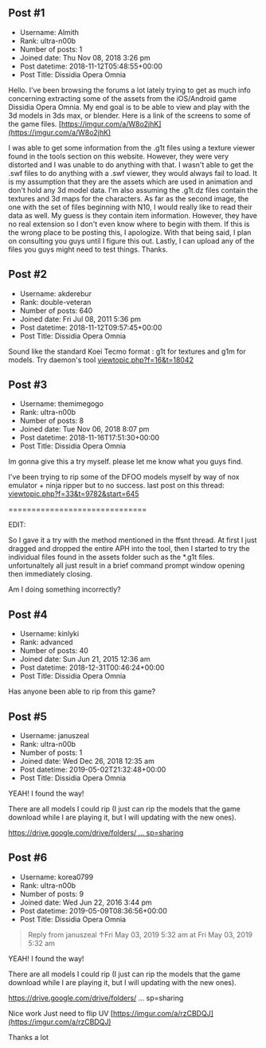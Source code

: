 ## Post #1
- Username: Almith
- Rank: ultra-n00b
- Number of posts: 1
- Joined date: Thu Nov 08, 2018 3:26 pm
- Post datetime: 2018-11-12T05:48:55+00:00
- Post Title: Dissidia Opera Omnia

Hello. I've been browsing the forums a lot lately trying to get as much info concerning extracting some of the assets from the iOS/Android game Dissidia Opera Omnia. My end goal is to be able to view and play with the 3d models in 3ds max, or blender. Here is a link of the screens to some of the game files. [https://imgur.com/a/W8o2jhK](https://imgur.com/a/W8o2jhK) 

I was able to get some information from the .g1t files using a texture viewer found in the tools section on this website. However, they were very distorted and I was unable to do anything with that. I wasn't able to get the .swf files to do anything with a .swf viewer, they would always fail to load. It is my assumption that they are the assets which are used in animation and don't hold any 3d model data. I'm also assuming the .g1t.dz files contain the textures and 3d maps for the characters. As far as the second image, the one with the set of files beginning with N10, I would really like to read their data as well. My guess is they contain item information. However, they have no real extension so I don't even know where to begin with them. If this is the wrong place to be posting this, I apologize. With that being said, I plan on consulting you guys until I figure this out. Lastly, I can upload any of the files you guys might need to test things. Thanks.
## Post #2
- Username: akderebur
- Rank: double-veteran
- Number of posts: 640
- Joined date: Fri Jul 08, 2011 5:36 pm
- Post datetime: 2018-11-12T09:57:45+00:00
- Post Title: Dissidia Opera Omnia

Sound like the standard Koei Tecmo format : g1t for textures and g1m for models. Try daemon's tool [viewtopic.php?f=16&t=18042](http://forum.xentax.com/viewtopic.php?f=16&t=18042)
## Post #3
- Username: themimegogo
- Rank: ultra-n00b
- Number of posts: 8
- Joined date: Tue Nov 06, 2018 8:07 pm
- Post datetime: 2018-11-16T17:51:30+00:00
- Post Title: Dissidia Opera Omnia

Im gonna give this a try myself. please let me know what you guys find.

I've been trying to rip some of the DFOO models myself by way of nox emulator + ninja ripper but to no success.
last post on this thread:
[viewtopic.php?f=33&t=9782&start=645](http://forum.xentax.com/viewtopic.php?f=33&t=9782&start=645)


==============================

EDIT:

So I gave it a try with the method mentioned in the ffsnt thread. At first I just dragged and dropped the entire APH into the tool, then I started to try the individual files found in the assets folder such as the *.g1t files. unfortunaltely all just result in a brief command prompt window opening then immediately closing.

Am I doing something incorrectly?
## Post #4
- Username: kinlyki
- Rank: advanced
- Number of posts: 40
- Joined date: Sun Jun 21, 2015 12:36 am
- Post datetime: 2018-12-31T00:46:24+00:00
- Post Title: Dissidia Opera Omnia

Has anyone been able to rip from this game?
## Post #5
- Username: januszeal
- Rank: ultra-n00b
- Number of posts: 1
- Joined date: Wed Dec 26, 2018 12:35 am
- Post datetime: 2019-05-02T21:32:48+00:00
- Post Title: Dissidia Opera Omnia

YEAH! I found the way!

There are all models I could rip (I just can rip the models that the game download while I are playing it, but I will updating with the new ones).

[https://drive.google.com/drive/folders/ ... sp=sharing](https://drive.google.com/drive/folders/1lH7R6FsXzqvYqNywtPnCDsQnBN0dCD4P?usp=sharing)
## Post #6
- Username: korea0799
- Rank: ultra-n00b
- Number of posts: 9
- Joined date: Wed Jun 22, 2016 3:44 pm
- Post datetime: 2019-05-09T08:36:56+00:00
- Post Title: Dissidia Opera Omnia

> Reply from januszeal ↑Fri May 03, 2019 5:32 am at Fri May 03, 2019 5:32 am
>
> 
YEAH! I found the way!

There are all models I could rip (I just can rip the models that the game download while I are playing it, but I will updating with the new ones).

https://drive.google.com/drive/folders/ ... sp=sharing

Nice work
Just need to flip UV
[https://imgur.com/a/rzCBDQJ](https://imgur.com/a/rzCBDQJ)

Thanks a lot
